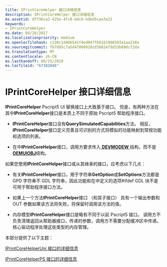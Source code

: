 ```yaml
---
title: IPrintCoreHelper 接口详细信息
description: IPrintCoreHelper 接口详细信息
ms.assetid: df736ca2-425e-4fc8-bdcb-bdbd5caa3e22
keywords:
- IPrintCoreHelper
ms.date: 04/20/2017
ms.localizationpriority: medium
ms.openlocfilehash: c130c1d466541f4ed047fb61b1998103a1aa218e
ms.sourcegitcommit: fb7d95c7a5d47860918cd3602efdd33b69dcf2da
ms.translationtype: MT
ms.contentlocale: zh-CN
ms.lasthandoff: 06/25/2019
ms.locfileid: "67382046"
---
```

# <a name="details-of-the-iprintcorehelper-interface"></a>IPrintCoreHelper 接口详细信息


**IPrintCoreHelper** Pscript5 UI 替换接口上大致基于接口。 但是，有两种方法在其中**IPrintCoreHelper**接口是本质上不同于原始 Pscript5 帮助程序接口。

-   **IPrintCoreHelper**接口没有**QuerySimulatedCapabilities**方法。 相反， **IPrintCoreHelper**接口定义完善且可识别的方式将模拟的功能映射到常规功能和选项的列表。

-   在中**IPrintCoreHelper**接口，调用方要求传入[ **DEVMODEW** ](https://docs.microsoft.com/windows/desktop/api/wingdi/ns-wingdi-_devicemodew)结构，而不是[ **OEMUIOBJ**](https://docs.microsoft.com/windows-hardware/drivers/ddi/content/printoem/ns-printoem-_oemuiobj)结构。

如果您使用**IPrintCoreHelper**接口或从其继承的接口，应考虑以下几点：

-   有关**IPrintCoreHelper**接口，用于字符串**GetOption**或**SetOptions**方法都是 GPD 字符串不 GDL 字符串，因此功能和在中定义的选项\#ifdef GDL 块不是可用于帮助程序接口方法。

-   如果上一个方法**IPrintCoreHelper**接口 （和其子接口） 具有一个输出参数和 OUT 参数如果该方法将失败，将保留时调用该方法的值。

-   内存模型**IPrintCoreHelper**接口是略有不同于以前 Pscript5 接口。 调用方不负责清理返回从帮助器接口，传递的参数，调用方不需要分配缓冲区中传递。 核心驱动程序处理这些类型的内存管理。

本部分提供了以下主题：

[IPrintCoreHelperUni 接口的详细信息](details-of-the-iprintcorehelperuni-interface.md)

[IPrintCoreHelperPS 接口的详细信息](details-of-the-iprintcorehelperps-interface.md)

 

 




